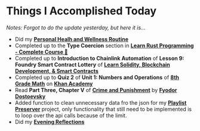 # Things I Accomplished Today

_Notes: Forgot to do the update yesterday, but here it is..._

- Did my **[Personal Healh and Wellness Routine](../../routines/2024/personal-health-and-wellness-routine/personal-health-and-wellness-routine-2024-week-7)**
- Completed up to the **Type Coercion** section in **[Learn Rust Programming - Complete Course 🦀](https://www.youtube.com/watch?v=BpPEoZW5IiY)**
- Completed up to **Introduction to Chainlink Automation** of **Lesson 9: Foundry Smart Contract Lottery** of **[Learn Solidity, Blockchain Development, & Smart Contracts](https://www.youtube.com/watch?v=umepbfKp5rI)**
- Completed up to **Quiz 2** of **Unit 1: Numbers and Operations** of **[8th Grade Math](https://www.khanacademy.org/math/cc-eighth-grade-math)** on **[Khan Academy](https://www.khanacademy.org)**
- Read **Part Three, Chapter V** of **[Crime and Punishment](https://www.goodreads.com/book/show/7144.Crime_and_Punishment)** by **[Fyodor Dostoevsky](https://www.goodreads.com/author/show/3137322.Fyodor_Dostoevsky)**
- Added function to clean unnecessary data fro the json for my **[Playlist Preserver](https://github.com/evorhard/Playlist-Preserver)** project, only functionality that still need to be implemented is to loop over the api calls because of the limit.
- Did my **[Evening Reflections](../../routines/evening-reflections.md)**
